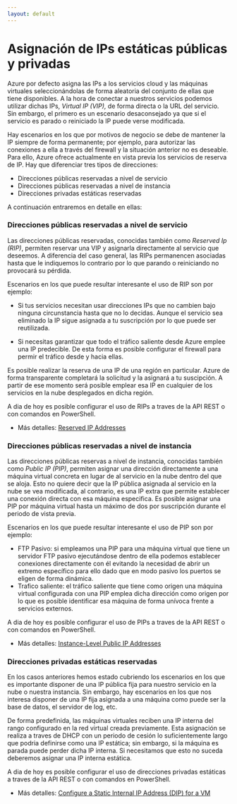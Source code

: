 ```yaml
---
layout: default
---
```


# Asignación de IPs estáticas públicas y privadas

Azure por defecto asigna las IPs a los servicios cloud y las máquinas virtuales seleccionándolas de forma aleatoria del conjunto de ellas que tiene disponibles. A la hora de conectar a nuestros servicios podemos utilizar dichas IPs, *Virtual IP (VIP),* de forma directa o la URL del servicio. Sin embargo, el primero es un escenario desaconsejado ya que si el servicio es parado o reiniciado la IP puede verse modificada.

Hay escenarios en los que por motivos de negocio se debe de mantener la IP siempre de forma permanente; por ejemplo, para autorizar las conexiones a ella a través del firewall y la situación anterior no es deseable. Para ello, Azure ofrece actualmente en vista previa los servicios de reserva de IP. Hay que diferenciar tres tipos de direcciones:

- Direcciones públicas reservadas a nivel de servicio
- Direcciones públicas reservadas a nivel de instancia
- Direcciones privadas estáticas reservadas

A continuación entraremos en detalle en ellas:

### Direcciones públicas reservadas a nivel de servicio

Las direcciones públicas reservadas, conocidas también como *Reserved Ip (RIP)*, permiten reservar una VIP y asignarla directamente al servicio que deseemos. A diferencia del caso general, las RIPs permanencen asociadas hasta que le indiquemos lo contrario por lo que parando o reiniciando no provocará su pérdida. 

Escenarios en los que puede resultar interesante el uso de RIP son por ejemplo:

- Si tus servicios necesitan usar direcciones IPs que no cambien bajo ninguna circunstancia hasta que no lo decidas. Aunque el servicio sea eliminado la IP sigue asignada a tu suscripción por lo que puede ser reutilizada.

- Si necesitas garantizar que todo el tráfico saliente desde Azure emplee una IP predecible. De esta forma es posible configurar el firewall para permir el tráfico desde y hacia ellas.


Es posible realizar la reserva de una IP de una región en particular. Azure de forma transparente completará la solicitud y la asignará a tu suscipción. A partir de ese momento será posible emplear esa IP en cualquier de los servicios en la nube desplegados en dicha región.


A dia de hoy es posible configurar el uso de RIPs a traves de la API REST o con comandos en PowerShell.

- Más detalles: [Reserved IP Addresses](http://msdn.microsoft.com/en-us/library/azure/dn690120.aspx "Reserved IP Addresses")

### Direcciones públicas reservadas a nivel de instancia

Las direcciones públicas reservas a nivel de instancia, conocidas también como *Public IP (PIP)*, permiten asignar una dirección directamente a una máquina virtual concreta en lugar de al servicio en la nube dentro del que se aloja. Esto no quiere decir que la IP pública asignada al servicio en la nube se vea modificada, al contrario, es una IP extra que permite establecer una conexión directa con esa máquina especifica. Es posible asignar una PIP por máquina virtual hasta un máximo de dos por suscripción durante el periodo de vista previa.

Escenarios en los que puede resultar interesante el uso de PIP son por ejemplo:

- FTP Pasivo: si empleamos una PIP para una máquina virtual que tiene un servidor FTP pasivo ejecutándose dentro de ella podemos establecer conexiones directamente con él evitando la necesidad de abrir un extremo específico para ello dado que en modo pasivo los puertos se eligen de forma dinámica.
- Trafico saliente: el tráfico saliente que tiene como origen una máquina virtual configurada con una PIP emplea dicha dirección como origen por lo que es posible identificar esa máquina de forma unívoca frente a servicios externos.

A dia de hoy es posible configurar el uso de PIPs a traves de la API REST o con comandos en PowerShell.

- Más detalles: [Instance-Level Public IP Addresses](http://msdn.microsoft.com/en-us/library/azure/dn690118.aspx "Instance-Level Public IP Addresses")

### Direcciones privadas estáticas reservadas

En los casos anteriores hemos estado cubriendo los escenarios en los que es importante disponer de una IP pública fija para nuestro servicio en la nube o nuestra instancia. Sin embargo, hay escenarios en los que nos interesa disponer de una IP fija asignada a una máquina como puede ser la base de datos, el servidor de log, etc.

De forma predefinida, las máquinas virtuales reciben una IP interna del rango configurado en la red virtual creada previamente. Esta asignación se realiza a traves de DHCP con un periodo de cesión lo suficientemente largo que podria definirse como una IP estática; sin embargo, si la máquina es parada puede perder dicha IP interna. Si necesitamos que esto no suceda deberemos asignar una IP interna estática. 

A dia de hoy es posible configurar el uso de direcciones privadas estáticas a traves de la API REST o con comandos en PowerShell.

- Más detalles: [Configure a Static Internal IP Address (DIP) for a VM](http://msdn.microsoft.com/en-us/library/azure/dn630228.aspx "Configure a Static Internal IP Address for a VM")


